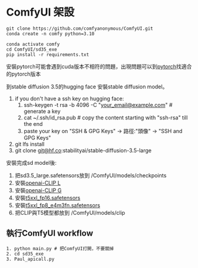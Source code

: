 # ComfyUI 架設

```text
git clone https://github.com/comfyanonymous/ComfyUI.git
conda create -n comfy python=3.10
```
```text
conda activate comfy
cd ComfyUI/sd35_exe
pip install -r requirements.txt
```
安裝pytorch可能會遇到cuda版本不相符的問題，出現問題可以到[pytorch](https://pytorch.org/get-started/locally/)找適合的pytorch版本

到stable diffusion 3.5的hugging face 安裝stable diffusion model。  
1. if you don't have a ssh key on hugging face:  
   1.  ssh-keygen -t rsa -b 4096 -C "your_email@example.com" # generate a key  
   2.  cat ~/.ssh/id_rsa.pub # copy the content starting with "ssh-rsa" till the end  
   3.  paste your key on "SSH & GPG Keys" -> 路徑:"頭像" ->  "SSH and GPG Keys" 
2. git lfs install  
3. git clone git@hf.co:stabilityai/stable-diffusion-3.5-large  

安裝完成sd model後:  
1. 把sd3.5_large.safetensors放到 /ComfyUI/models/checkpoints
2. 安裝[openai-CLIP L](https://huggingface.co/stabilityai/stable-diffusion-3.5-large/blob/main/text_encoders/clip_l.safetensors)
3. 安裝[openai-CLIP G](https://huggingface.co/stabilityai/stable-diffusion-3.5-large/blob/main/text_encoders/clip_g.safetensors)
4. 安裝[t5xxl_fp16.safetensors](https://huggingface.co/stabilityai/stable-diffusion-3.5-large/blob/main/text_encoders/t5xxl_fp16.safetensors)
5. 安裝[t5xxl_fp8_e4m3fn.safetensors](https://huggingface.co/comfyanonymous/flux_text_encoders/blob/main/t5xxl_fp8_e4m3fn.safetensors)  
6. 把CLIP與T5模型都放到 /ComfyUI/models/clip

## 執行ComfyUI workflow
```text
1. python main.py # 把ComfyUI打開，不要關掉
2. cd sd35_exe
3. Paul_apicall.py
```
